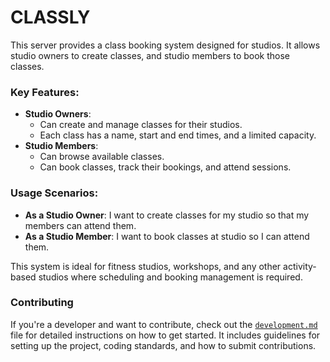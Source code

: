 # CLASSLY

This server provides a class booking system designed for studios. It allows studio owners to create classes, and studio members to book those classes.

### Key Features:
- **Studio Owners**:
  - Can create and manage classes for their studios.
  - Each class has a name, start and end times, and a limited capacity.
- **Studio Members**:
  - Can browse available classes.
  - Can book classes, track their bookings, and attend sessions.

### Usage Scenarios:
- **As a Studio Owner**: I want to create classes for my studio so that my members can attend them.
- **As a Studio Member**: I want to book classes at studio so I can attend them.

This system is ideal for fitness studios, workshops, and any other activity-based studios where scheduling and booking management is required.

### Contributing

If you're a developer and want to contribute, check out the [`development.md`](./development.md) file for detailed instructions on how to get started. It includes guidelines for setting up the project, coding standards, and how to submit contributions.